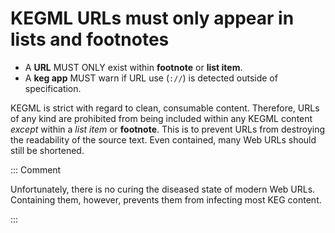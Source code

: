 # KEGML URLs must only appear in lists and footnotes

* A **URL** MUST ONLY exist within **footnote** or **list item**.
* A **keg app** MUST warn if URL use (`://`) is detected outside of specification.

KEGML is strict with regard to clean, consumable content. Therefore, URLs of any kind are prohibited from being included within any KEGML content *except* within a *list item* or  **footnote**. This is to prevent URLs from destroying the readability of the source text. Even contained, many Web URLs should still be shortened.

::: Comment

Unfortunately, there is no curing the diseased state of modern Web URLs. Containing them, however, prevents them from infecting most KEG content.

:::
